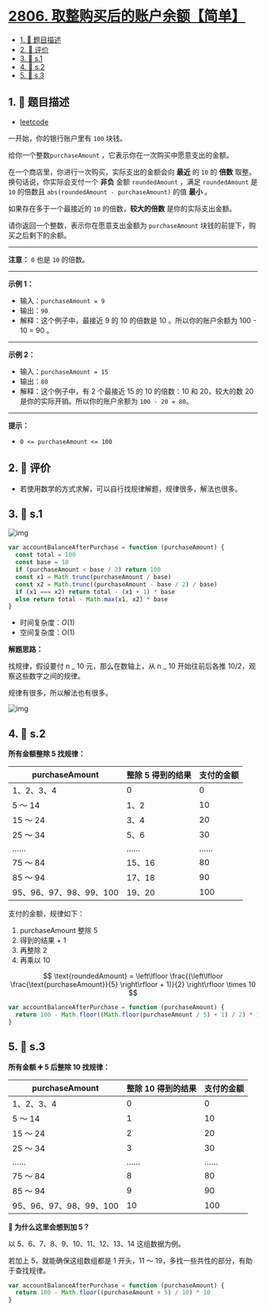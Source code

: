 # [2806. 取整购买后的账户余额【简单】](https://github.com/tnotesjs/TNotes.leetcode/tree/main/notes/2806.%20%E5%8F%96%E6%95%B4%E8%B4%AD%E4%B9%B0%E5%90%8E%E7%9A%84%E8%B4%A6%E6%88%B7%E4%BD%99%E9%A2%9D%E3%80%90%E7%AE%80%E5%8D%95%E3%80%91)

<!-- region:toc -->

- [1. 📝 题目描述](#1--题目描述)
- [2. 🫧 评价](#2--评价)
- [3. 🎯 s.1](#3--s1)
- [4. 🎯 s.2](#4--s2)
- [5. 🎯 s.3](#5--s3)

<!-- endregion:toc -->

## 1. 📝 题目描述

- [leetcode](https://leetcode.cn/problems/account-balance-after-rounded-purchase)

一开始，你的银行账户里有 `100` 块钱。

给你一个整数`purchaseAmount` ，它表示你在一次购买中愿意支出的金额。

在一个商店里，你进行一次购买，实际支出的金额会向 **最近** 的 `10` 的 **倍数** 取整。换句话说，你实际会支付一个 **非负** 金额 `roundedAmount` ，满足 `roundedAmount` 是 `10` 的倍数且 `abs(roundedAmount - purchaseAmount)` 的值 **最小** 。

如果存在多于一个最接近的 `10` 的倍数，**较大的倍数** 是你的实际支出金额。

请你返回一个整数，表示你在愿意支出金额为 `purchaseAmount` 块钱的前提下，购买之后剩下的余额。

---

**注意：** `0` 也是 `10` 的倍数。

---

**示例 1：**

- 输入：`purchaseAmount = 9`
- 输出：`90`
- 解释：这个例子中，最接近 9 的 10 的倍数是 10 。所以你的账户余额为 100 - 10 = 90 。

---

**示例 2：**

- 输入：`purchaseAmount = 15`
- 输出：`80`
- 解释：这个例子中，有 2 个最接近 15 的 10 的倍数：10 和 20，较大的数 20 是你的实际开销。所以你的账户余额为 `100 - 20 = 80`。

---

**提示：**

- `0 <= purchaseAmount <= 100`

## 2. 🫧 评价

- 若使用数学的方式求解，可以自行找规律解题，规律很多，解法也很多。

## 3. 🎯 s.1

![img](https://cdn.jsdelivr.net/gh/tnotesjs/imgs@main/2024-09-26-23-10-13.png)

```javascript
var accountBalanceAfterPurchase = function (purchaseAmount) {
  const total = 100
  const base = 10
  if (purchaseAmount < base / 2) return 100
  const x1 = Math.trunc(purchaseAmount / base)
  const x2 = Math.trunc((purchaseAmount - base / 2) / base)
  if (x1 === x2) return total - (x1 + 1) * base
  else return total - Math.max(x1, x2) * base
}
```

- 时间复杂度：$O(1)$
- 空间复杂度：$O(1)$

**解题思路：**

找规律，假设要付 n _ 10 元，那么在数轴上，从 n _ 10 开始往前后各推 10/2，观察这些数字之间的规律。

规律有很多，所以解法也有很多。

![img](https://cdn.jsdelivr.net/gh/tnotesjs/imgs@main/2024-09-26-23-10-44.png)

## 4. 🎯 s.2

**所有金额整除 5 找规律：**

| purchaseAmount          | 整除 5 得到的结果 | 支付的金额 |
| ----------------------- | ----------------- | ---------- |
| 1、2、3、4              | 0                 | 0          |
| 5 ～ 14                 | 1、2              | 10         |
| 15 ～ 24                | 3、4              | 20         |
| 25 ～ 34                | 5、6              | 30         |
| ……                      | ……                | ……         |
| 75 ～ 84                | 15、16            | 80         |
| 85 ～ 94                | 17、18            | 90         |
| 95、96、97、98、99、100 | 19、20            | 100        |

支付的金额，规律如下：

1. purchaseAmount 整除 5
2. 得到的结果 + 1
3. 再整除 2
4. 再乘以 10

$$
\text{roundedAmount} = \left\lfloor \frac{(\left\lfloor \frac{\text{purchaseAmount}}{5} \right\rfloor + 1)}{2} \right\rfloor \times 10
$$

```javascript
var accountBalanceAfterPurchase = function (purchaseAmount) {
  return 100 - Math.floor((Math.floor(purchaseAmount / 5) + 1) / 2) * 10
}
```

## 5. 🎯 s.3

**所有金额 ➕ 5 后整除 10 找规律：**

| purchaseAmount          | 整除 10 得到的结果 | 支付的金额 |
| ----------------------- | ------------------ | ---------- |
| 1、2、3、4              | 0                  | 0          |
| 5 ～ 14                 | 1                  | 10         |
| 15 ～ 24                | 2                  | 20         |
| 25 ～ 34                | 3                  | 30         |
| ……                      | ……                 | ……         |
| 75 ～ 84                | 8                  | 80         |
| 85 ～ 94                | 9                  | 90         |
| 95、96、97、98、99、100 | 10                 | 100        |

**🤔 为什么这里会想到加 5？**

以 5、6、7、8、9、10、11、12、13、14 这组数据为例。

若加上 5，就能确保这组数组都是 1 开头，11 ～ 19，多找一些共性的部分，有助于查找规律。

```javascript
var accountBalanceAfterPurchase = function (purchaseAmount) {
  return 100 - Math.floor((purchaseAmount + 5) / 10) * 10
}
```
